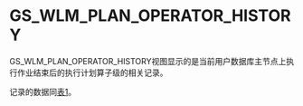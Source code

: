 # GS\_WLM\_PLAN\_OPERATOR\_HISTORY<a name="ZH-CN_TOPIC_0289900379"></a>

GS\_WLM\_PLAN\_OPERATOR\_HISTORY视图显示的是当前用户数据库主节点上执行作业结束后的执行计划算子级的相关记录。

记录的数据同[表1](GS_WLM_PLAN_OPERATOR_INFO.md#zh-cn_topic_0283136905_zh-cn_topic_0111176227_table85181143511)。
